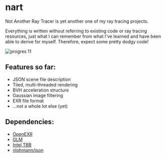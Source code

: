 # nart
Not Another Ray Tracer is yet another one of my ray tracing projects.

Everything is written without referring to existing code or ray tracing resources, just what I can remember from what I've learned and have been able to derive for myself. Therefore, expect some pretty dodgy code!

![progres 11](https://github.com/shanesimmsart/nart/assets/9335280/43f44dfa-ad56-411e-afa7-6f684896e955)

## Features so far:
  - JSON scene file description
  - Tiled, multi-threaded rendering
  - BVH acceleration structure
  - Gaussian image filtering
  - EXR file format
  - ...not a whole lot else (yet)

## Dependencies:
  - [OpenEXR](https://openexr.com/en/latest/install.html#install)
  - [GLM](https://github.com/g-truc/glm)
  - [Intel TBB](https://www.intel.com/content/www/us/en/developer/articles/tool/oneapi-standalone-components.html#onetbb)
  - [nlohmann/json](https://github.com/nlohmann/json)

